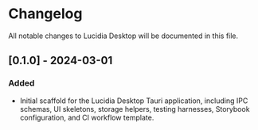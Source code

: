 # Changelog

All notable changes to Lucidia Desktop will be documented in this file.

## [0.1.0] - 2024-03-01

### Added
- Initial scaffold for the Lucidia Desktop Tauri application, including IPC schemas, UI skeletons, storage helpers, testing harnesses, Storybook configuration, and CI workflow template.
